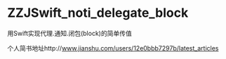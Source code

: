 # ZZJSwift_noti_delegate_block
用Swift实现代理.通知.闭包(block)的简单传值

个人简书地址http://www.jianshu.com/users/12e0bbb7297b/latest_articles
